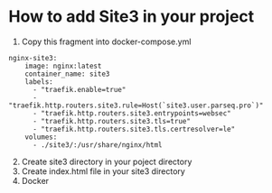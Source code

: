 # How to add Site3 in your project
1. Copy this fragment into docker-compose.yml 
```
nginx-site3:
    image: nginx:latest
    container_name: site3
    labels:
      - "traefik.enable=true"
      - "traefik.http.routers.site3.rule=Host(`site3.user.parseq.pro`)"
      - "traefik.http.routers.site3.entrypoints=websec"
      - "traefik.http.routers.site3.tls=true"
      - "traefik.http.routers.site3.tls.certresolver=le"   
    volumes:
      - ./site3/:/usr/share/nginx/html
```
2. Create site3 directory in your poject directory
3. Create index.html file in your site3 directory
4. Docker
